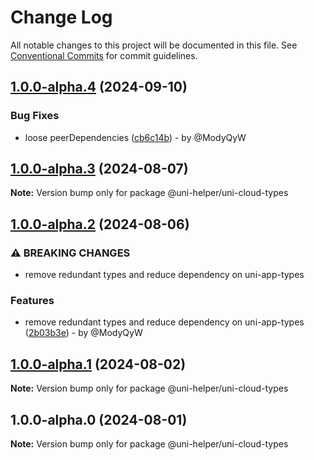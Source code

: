 # Change Log

All notable changes to this project will be documented in this file.
See [Conventional Commits](https://conventionalcommits.org) for commit guidelines.

## [1.0.0-alpha.4](https://github.com/uni-helper/uni-typed/compare/v1.0.0-alpha.3...v1.0.0-alpha.4) (2024-09-10)

### Bug Fixes

* loose peerDependencies ([cb6c14b](https://github.com/uni-helper/uni-typed/commit/cb6c14bbbf02e8bd408861e394ab2fd93697ee6b)) - by @ModyQyW

## [1.0.0-alpha.3](https://github.com/uni-helper/uni-typed/compare/v1.0.0-alpha.2...v1.0.0-alpha.3) (2024-08-07)

**Note:** Version bump only for package @uni-helper/uni-cloud-types

## [1.0.0-alpha.2](https://github.com/uni-helper/uni-typed/compare/v1.0.0-alpha.1...v1.0.0-alpha.2) (2024-08-06)

### ⚠ BREAKING CHANGES

* remove redundant types and reduce dependency on uni-app-types

### Features

* remove redundant types and reduce dependency on uni-app-types ([2b03b3e](https://github.com/uni-helper/uni-typed/commit/2b03b3ee83fbb42614591ea8adca352ce18deda1)) - by @ModyQyW

## [1.0.0-alpha.1](https://github.com/uni-helper/uni-typed/compare/v1.0.0-alpha.0...v1.0.0-alpha.1) (2024-08-02)

**Note:** Version bump only for package @uni-helper/uni-cloud-types

## 1.0.0-alpha.0 (2024-08-01)

**Note:** Version bump only for package @uni-helper/uni-cloud-types
